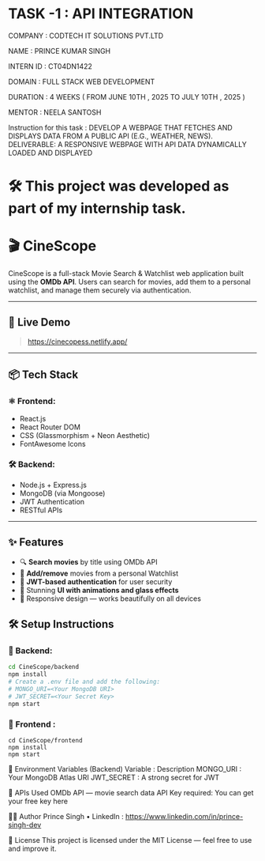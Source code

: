 # TASK -1 : API INTEGRATION

COMPANY :  CODTECH IT SOLUTIONS PVT.LTD

NAME : PRINCE KUMAR SINGH

INTERN ID : CT04DN1422

DOMAIN : FULL STACK WEB DEVELOPMENT

DURATION : 4 WEEKS ( FROM JUNE 10TH , 2025 TO JULY 10TH , 2025 )

MENTOR : NEELA SANTOSH

Instruction for this task : 
DEVELOP A WEBPAGE THAT FETCHES AND DISPLAYS DATA FROM A PUBLIC API (E.G., WEATHER, NEWS).
DELIVERABLE: A RESPONSIVE WEBPAGE WITH API DATA DYNAMICALLY LOADED AND DISPLAYED

# 🛠️ This project was developed as part of my internship task.

# 🎬 CineScope

CineScope is a full-stack Movie Search & Watchlist web application built using the **OMDb API**. Users can search for movies, add them to a personal watchlist, and manage them securely via authentication.

---

## 🚀 Live Demo

> https://cinecopess.netlify.app/

---

## 📦 Tech Stack

### ⚛️ Frontend:
- React.js
- React Router DOM
- CSS (Glassmorphism + Neon Aesthetic)
- FontAwesome Icons

### 🛠 Backend:
- Node.js + Express.js
- MongoDB (via Mongoose)
- JWT Authentication
- RESTful APIs

---

## ✨ Features

- 🔍 **Search movies** by title using OMDb API
- 📝 **Add/remove** movies from a personal Watchlist
- 🔐 **JWT-based authentication** for user security
- 🎨 Stunning **UI with animations and glass effects**
- 📱 Responsive design — works beautifully on all devices

## 🛠️ Setup Instructions

### 🔧 Backend:

```bash
cd CineScope/backend
npm install
# Create a .env file and add the following:
# MONGO_URI=<Your MongoDB URI>
# JWT_SECRET=<Your Secret Key>
npm start
```

### 🔧 Frontend :

```
cd CineScope/frontend
npm install
npm start
```

🔑 Environment Variables (Backend)
Variable	  : Description
MONGO_URI	  : Your MongoDB Atlas URI
JWT_SECRET  : A strong secret for JWT

📡 APIs Used
OMDb API — movie search data
API Key required: You can get your free key here

👨‍💻 Author
Prince Singh
• LinkedIn : https://www.linkedin.com/in/prince-singh-dev

📝 License
This project is licensed under the MIT License — feel free to use and improve it.
